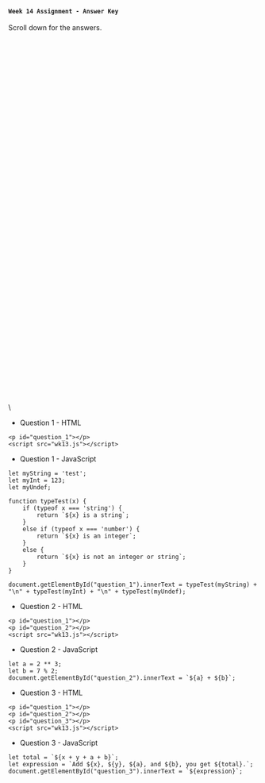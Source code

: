 **`Week 14 Assignment - Answer Key`**
\
\
Scroll down for the answers.
\
\
\
\
\
\
\
\
\
\
\
\
\
\
\
\
\
\
\
\
\
\
\
\
\
\
\
\
\
\
\
\
\
\
\
\
\
\
\
\
\
\
\
\
\
\

- Question 1 - HTML
```
<p id="question_1"></p>
<script src="wk13.js"></script>
```
- Question 1 - JavaScript
```
let myString = 'test';
let myInt = 123;
let myUndef;

function typeTest(x) {
    if (typeof x === 'string') {
        return `${x} is a string`;
    }
    else if (typeof x === 'number') {
        return `${x} is an integer`;
    }
    else {
        return `${x} is not an integer or string`;
    }
}

document.getElementById("question_1").innerText = typeTest(myString) + "\n" + typeTest(myInt) + "\n" + typeTest(myUndef);
```
- Question 2 - HTML
```
<p id="question_1"></p>
<p id="question_2"></p>
<script src="wk13.js"></script>  
```

- Question 2 - JavaScript
```
let a = 2 ** 3;
let b = 7 % 2;
document.getElementById("question_2").innerText = `${a} + ${b}`;
```

- Question 3 - HTML
```
<p id="question_1"></p>
<p id="question_2"></p>
<p id="question_3"></p>
<script src="wk13.js"></script>  
```

- Question 3 - JavaScript
```
let total = `${x + y + a + b}`;
let expression = `Add ${x}, ${y}, ${a}, and ${b}, you get ${total}.`;
document.getElementById("question_3").innerText = `${expression}`;
```
